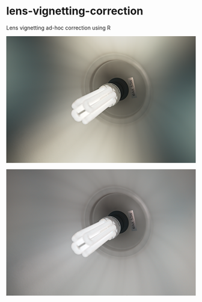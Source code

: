 # lens-vignetting-correction
Lens vignetting ad-hoc correction using R

![lens-vignetting-correction](/scene_uncorrected.png)

![lens-vignetting-correction](/scene_corrected.png)
